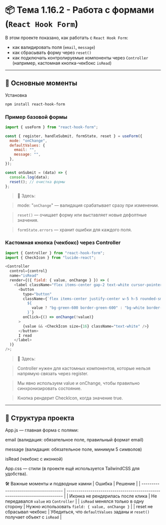 # 📦 Тема 1.16.2 - Работа с формами (`React Hook Form`)

В этом проекте показано, как работать с `React Hook Form`:

- как валидировать поля (`email`, `message`)
- как сбрасывать форму через `reset()`
- как подключать контролируемые компоненты через `Controller` (например, кастомная кнопка-чекбокс `isRead`)

---

## 🚀 Основные моменты

Установка

```bash
npm install react-hook-form
```

### Пример базовой формы

```javascript
import { useForm } from "react-hook-form";

const { register, handleSubmit, formState, reset } = useForm({
  mode: "onChange",
  defaultValues: {
    email: "",
    message: "",
  },
});

const onSubmit = (data) => {
  console.log(data);
  reset(); // очистка формы
};
```

> 📌 Здесь:

> mode: "`onChange`" — валидация срабатывает сразу при изменении.

> `reset()` — очищает форму или выставляет новые дефолтные значения.

> `formState.errors` — хранит ошибки для каждого поля.

### Кастомная кнопка (чекбокс) через Controller

```javascript
import { Controller } from "react-hook-form";
import { CheckIcon } from "lucide-react";

<Controller
  control={control}
  name="isRead"
  render={({ field: { value, onChange } }) => (
    <label className="flex items-center gap-2 text-white cursor-pointer">
      <button
        type="button"
        className={`flex items-center justify-center w-5 h-5 rounded-sm border-2 
          ${
            value ? "bg-green-600 border-green-600" : "bg-white border-gray-400"
          }`}
        onClick={() => onChange(!value)}
      >
        {value && <CheckIcon size={16} className="text-white" />}
      </button>
      I read
    </label>
  )}
/>;
```

> 📌 Здесь:

> Controller нужен для кастомных компонентов, которые нельзя напрямую связать через register.

> Мы явно используем value и onChange, чтобы правильно синхронизировать состояние.

> Кнопка рендерит CheckIcon, когда значение true.

---

## 📂 Структура проекта

App.js — главная форма с полями:

email (валидация: обязательное поле, правильный формат email)

message (валидация: обязательное поле, минимум 5 символов)

isRead (чекбокс с иконкой)

App.css — стили (в проекте ещё используется TailwindCSS для удобства).

🛠 Важные моменты и подводные камни
| Ошибка | Решение |
| -------------------------------------- | ---------------------------------------------------------------------------- |
| Иконка не рендерилась после клика | Не передавался `value` из `Controller` |
| `isRead` менялся только в одну сторону | Нужно использовать `field: { value, onChange }` |
| reset не сбрасывал чекбокс | Убедиться, что `defaultValues` заданы и `reset()` получает объект с `isRead` |
